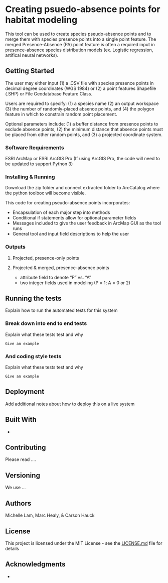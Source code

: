 # Creating psuedo-absence points for habitat modeling

This tool can be used to create species pseudo-absence points and to merge them with species presence points into a single point feature. The merged Presence-Absence (PA) point feature is often a required input in presence-absence species distribution models (ex. Logistic regression, artifical neural networks).

## Getting Started

The user may either input (1) a .CSV file with species presence points in decimal degree coordinates (WGS 1984) or (2) a point features Shapefile (.SHP) or File Geodatabase Feature Class.

Users are required to specify: (1) a species name (2) an output workspace (3) the number of randomly-placed absence points, and (4) the polygon feature in which to constrain random point placement. 

Optional parameters include: (1) a buffer distance from presence points to exclude absence points, (2) the minimum distance that absence points must be placed from other random points, and (3) a projected coordinate system. 

### Software Requirements

ESRI ArcMap or ESRI ArcGIS Pro (If using ArcGIS Pro, the code will need to be updated to support Python 3)

### Installing & Running

Download the zip folder and connect extracted folder to ArcCatalog where the python toolbox will become visible. 

This code for creating pseudo-absence points incorporates:
  - Encapsulation of each major step into methods
  - Conditional if statements allow for optional parameter fields
  - Messages included to give the user feedback in ArcMap GUI as the tool runs
  - General tool and input field descriptions to help the user


### Outputs

1. Projected, presence-only points

2. Projected & merged, presence-absence points
	 - attribute field to denote “P” vs. “A”
	 - two integer fields used in modeling (P = 1; A = 0 or 2)

## Running the tests

Explain how to run the automated tests for this system

### Break down into end to end tests

Explain what these tests test and why

```
Give an example
```

### And coding style tests

Explain what these tests test and why

```
Give an example
```

## Deployment

Add additional notes about how to deploy this on a live system

## Built With

* 

## Contributing

Please read ....

## Versioning

We use ...

## Authors

Michelle Lam, Marc Healy, & Carson Hauck

## License

This project is licensed under the MIT License - see the [LICENSE.md](LICENSE.md) file for details

## Acknowledgments

* 
